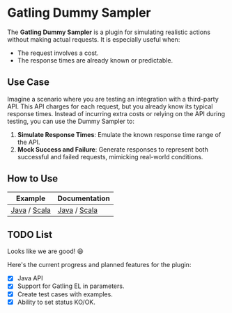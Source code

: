 # Gatling Dummy Sampler

The **Gatling Dummy Sampler** is a plugin for simulating realistic actions without making actual requests. It is especially useful when:

- The request involves a cost.
- The response times are already known or predictable.

## Use Case

Imagine a scenario where you are testing an integration with a third-party API. This API charges for each request, but you already know its typical response times. Instead of incurring extra costs or relying on the API during testing, you can use the Dummy Sampler to:

1. **Simulate Response Times**: Emulate the known response time range of the API.
2. **Mock Success and Failure**: Generate responses to represent both successful and failed requests, mimicking real-world conditions.

## How to Use

| Example                                                                                                     | Documentation                                     |
|-------------------------------------------------------------------------------------------------------------|---------------------------------------------------|
| [Java](src/test/java/dummy/DummySimulationsJava.java) / [Scala](src/test/scala/dummy/DummySimulationsScala.scala) | [Java](doc/JavaDoc.md) / [Scala](doc/ScalaDoc.md) |

## TODO List

Looks like we are good! :smile:

Here's the current progress and planned features for the plugin:

- [x] Java API
- [x] Support for Gatling EL in parameters.
- [x] Create test cases with examples.
- [x] Ability to set status KO/OK.
